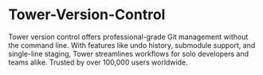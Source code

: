 # Tower-Version-Control
Tower version control offers professional-grade Git management without the command line. With features like undo history, submodule support, and single-line staging, Tower streamlines workflows for solo developers and teams alike. Trusted by over 100,000 users worldwide.
